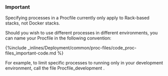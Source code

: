 

### Important

Specifying processes in a Procfile currently only apply to Rack-based stacks, not Docker stacks.




Should you wish to use different processes in different environments, you can name your Procfile in the following convention:



{%include _inlines/Deployment/common/proc-files/code_proc-files_important-code.md %}




For example, to limit specific processes to running only in your development environment, call the file 
Procfile_development
.

